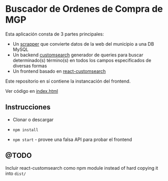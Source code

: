 # Buscador de Ordenes de Compra de MGP

Esta aplicación consta de 3 partes principales:
* Un [scrapper](http://?) que convierte datos de la web del municipio a una DB MySQL
* Un backend [customsearch](http://github.com/tincho/customsearch) generador de queries para buscar determinado(s) término(s) en todos los campos especificados de diversas formas
* Un frontend basado en [react-customsearch](http://github.com/tincho/react-customsearch)

Este repositorio en sí contiene la instancación del frontend.

Ver código en [index.html](dist/index.html)

## Instrucciones

* Clonar o descargar

* `npm install`

* `npm start` - provee una falsa API para probar el frontend

## @TODO

Incluir react-customsearch como npm module instead of hard copying it into `dist/`
